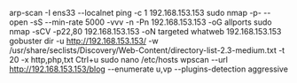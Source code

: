 arp-scan -I ens33 --localnet
ping -c 1 192.168.153.153
sudo nmap -p- --open -sS --min-rate 5000 -vvv -n -Pn 192.168.153.153 -oG allports
sudo nmap -sCV -p22,80 192.168.153.153 -oN targeted
whatweb 192.168.153.153
gobuster dir -u http://192.168.153.153/ -w /usr/share/seclists/Discovery/Web-Content/directory-list-2.3-medium.txt -t 20 -x http,php,txt
Ctrl+u
sudo nano /etc/hosts
wpscan --url http://192.168.153.153/blog --enumerate u,vp --plugins-detection aggressive 
 


